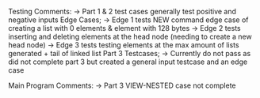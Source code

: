 Testing Comments:
    -> Part 1 & 2 test cases generally test positive and negative inputs
    Edge Cases;
        -> Edge 1 tests NEW command edge case of creating a list with 0 elements & element with 128 bytes
        -> Edge 2 tests inserting and deleting elements at the head node (needing to create a new head node)
        -> Edge 3 tests testing elements at the max amount of lists generated + tail of linked list
Part 3 Testcases;
    -> Currently do not pass as did not complete part 3 but created a general input testcase and an edge case

Main Program Comments:
    -> Part 3 VIEW-NESTED case not complete


